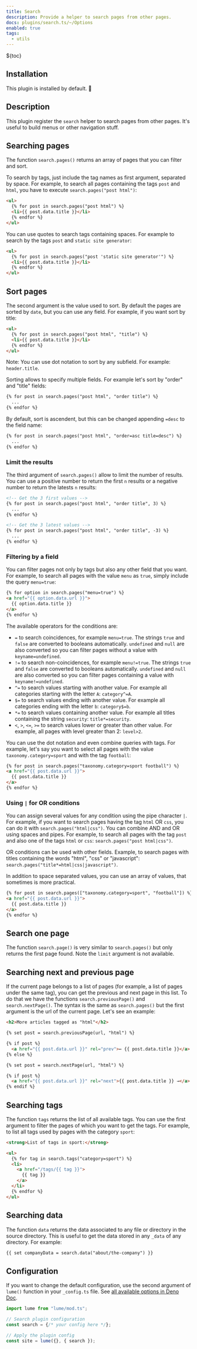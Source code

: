 ```yaml
---
title: Search
description: Provide a helper to search pages from other pages.
docs: plugins/search.ts/~/Options
enabled: true
tags:
  - utils
---
```


${toc}

## Installation

This plugin is installed by default. 🎉

## Description

This plugin register the `search` helper to search pages from other pages. It's
useful to build menus or other navigation stuff.

## Searching pages

The function `search.pages()` returns an array of pages that you can filter and
sort.

To search by tags, just include the tag names as first argument, separated by
space. For example, to search all pages containing the tags `post` and `html`,
you have to execute `search.pages("post html")`:

```html
<ul>
  {% for post in search.pages("post html") %}
  <li>{{ post.data.title }}</li>
  {% endfor %}
</ul>
```

You can use quotes to search tags containing spaces. For example to search by
the tags `post` and `static site generator`:

```html
<ul>
  {% for post in search.pages("post 'static site generator'") %}
  <li>{{ post.data.title }}</li>
  {% endfor %}
</ul>
```

## Sort pages

The second argument is the value used to sort. By default the pages are sorted
by `date`, but you can use any field. For example, if you want sort by title:

```html
<ul>
  {% for post in search.pages("post html", "title") %}
  <li>{{ post.data.title }}</li>
  {% endfor %}
</ul>
```

Note: You can use dot notation to sort by any subfield. For example:
`header.title`.

Sorting allows to specify multiple fields. For example let's sort by "order" and
"title" fields:

```html
{% for post in search.pages("post html", "order title") %}
  ...
{% endfor %}
```

By default, sort is ascendent, but this can be changed appending `=desc` to the
field name:

```html
{% for post in search.pages("post html", "order=asc title=desc") %}
  ...
{% endfor %}
```

### Limit the results

The third argument of `search.pages()` allow to limit the number of results. You
can use a positive number to return the first `n` results or a negative number
to return the latests `n` results:

```html
<!-- Get the 3 first values -->
{% for post in search.pages("post html", "order title", 3) %}
  ...
{% endfor %}

<!-- Get the 3 latest values -->
{% for post in search.pages("post html", "order title", -3) %}
  ...
{% endfor %}
```

### Filtering by a field

You can filter pages not only by tags but also any other field that you want.
For example, to search all pages with the value `menu` as `true`, simply include
the query `menu=true`:

```html
{% for option in search.pages("menu=true") %}
<a href="{{ option.data.url }}">
  {{ option.data.title }}
</a>
{% endfor %}
```

The available operators for the conditions are:

- `=` to search coincidences, for example `menu=true`. The strings `true` and
  `false` are converted to booleans automatically. `undefined` and `null` are
  also converted so you can filter pages without a value with
  `keyname=undefined`.
- `!=` to search non-coincidences, for example `menu!=true`. The strings `true`
  and `false` are converted to booleans automatically. `undefined` and `null`
  are also converted so you can filter pages containing a value with
  `keyname!=undefined`.
- `^=` to search values starting with another value. For example all categories
  starting with the letter `A`: `category^=A`.
- `$=` to search values ending with another value. For example all categories
  ending with the letter `b`: `category$=b`.
- `*=` to search values containing another value. For example all titles
  containing the string `security`: `title*=security`.
- `<`, `>`, `<=`, `>=` to search values lower or greater than other value. For
  example, all pages with level greater than 2: `level>2`.

You can use the dot notation and even combine queries with tags. For example,
let's say you want to select all pages with the value `taxonomy.category=sport`
and with the tag `football`:

```html
{% for post in search.pages("taxonomy.category=sport football") %}
<a href="{{ post.data.url }}">
  {{ post.data.title }}
</a>
{% endfor %}
```

### Using `|` for OR conditions

You can assign several values for any condition using the pipe character `|`.
For example, if you want to search pages having the tag `html` OR `css`, you can
do it with `search.pages("html|css")`. You can combine AND and OR using spaces
and pipes. For example, to search all pages with the tag `post` and also one of
the tags `html` or `css`: `search.pages("post html|css")`.

OR conditions can be used with other fields. Example, to search pages with
titles containing the words "html", "css" or "javascript":
`search.pages("title*=html|css|javascript")`.

In addition to space separated values, you can use an array of values, that
sometimes is more practical.

```html
{% for post in search.pages(["taxonomy.category=sport", "football"]) %}
<a href="{{ post.data.url }}">
  {{ post.data.title }}
</a>
{% endfor %}
```

## Search one page

The function `search.page()` is very similar to `search.pages()` but only
returns the first page found. Note the `limit` argument is not available.

## Searching next and previous page

If the current page belongs to a list of pages (for example, a list of pages
under the same tag), you can get the previous and next page in this list. To do
that we have the functions `search.previousPage()` and `search.nextPage()`. The
syntax is the same as `search.pages()` but the first argument is the url of the
current page. Let's see an example:

```html
<h2>More articles tagged as "html"</h2>

{% set post = search.previousPage(url, "html") %}

{% if post %}
  <a href="{{ post.data.url }}" rel="prev">← {{ post.data.title }}</a>
{% else %}

{% set post = search.nextPage(url, "html") %}

{% if post %}
  <a href="{{ post.data.url }}" rel="next">{{ post.data.title }} →</a>
{% endif %}
```

## Searching tags

The function `tags` returns the list of all available tags. You can use the
first argument to filter the pages of which you want to get the tags. For
example, to list all tags used by pages with the category `sport`:

```html
<strong>List of tags in sport:</strong>

<ul>
  {% for tag in search.tags("category=sport") %}
  <li>
    <a href="/tags/{{ tag }}">
      {{ tag }}
    </a>
  </li>
  {% endfor %}
</ul>
```

## Searching data

The function `data` returns the data associated to any file or directory in the
source directory. This is useful to get the data stored in any `_data` of any
directory. For example:

```html
{{ set companyData = search.data("about/the-company") }}
```

## Configuration

If you want to change the default configuration, use the second argument of
`lume()` function in your `_config.ts` file. See
[all available options in Deno Doc](https://doc.deno.land/https/deno.land/x/lume@/plugins/search.ts/~/Options).

```ts
import lume from "lume/mod.ts";

// Search plugin configuration
const search = {/* your config here */};

// Apply the plugin config
const site = lume({}, { search });
```
